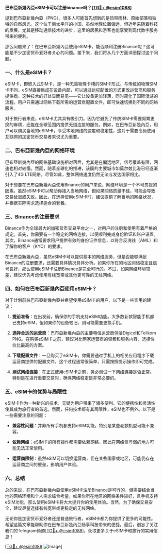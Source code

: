 **巴布亞新幾內亞eSIM卡可以注册binance吗？[[TG💪+ @esim1088](https://t.me/s/esim1088)]**

提到巴布亞新幾內亞（PNG），很多人可能首先想到的是热带雨林、原始部落和独特的自然风光。这个位于南太平洋的小国，虽然地理位置偏远，但近年来随着科技的发展，尤其是移动通信技术的进步，这里的居民和游客也能享受到现代数字服务带来的便利。

那么问题来了：在巴布亞新幾內亞使用eSIM卡，能否顺利注册Binance呢？这可能是不少加密货币爱好者关心的问题。接下来，我们将从几个方面详细探讨这个问题。

### 一、什么是eSIM卡？

eSIM卡，即嵌入式SIM卡，是一种无需物理卡槽的SIM卡形式。与传统的物理SIM卡不同，eSIM直接集成在设备内部，可以通过远程配置的方式更改运营商和服务提供商。这种技术的好处显而易见——它让设备更加轻薄，同时简化了国际漫游的流程。用户只需通过网络下载所需的运营商配置文件，即可快速切换到不同的网络服务。

对于旅行者来说，eSIM卡尤其具有吸引力。因为它避免了传统SIM卡需要频繁更换的麻烦，还能在全球范围内提供无缝连接的服务。例如，在巴布亞新幾內亞，用户可以购买当地的eSIM卡，享受本地网络的速度和稳定性，这对于需要高频使用互联网的加密货币交易者来说尤为重要。

### 二、巴布亞新幾內亞的网络环境

巴布亞新幾內亞的网络基础设施相对落后，尤其是在偏远地区，信号覆盖有限，网速也相对较慢。然而，随着全球化的推进，该国的主要城市如莫尔兹比港已经逐渐引入了4G LTE网络。尽管如此，整体网络速度仍然无法与发达国家相比。

对于想要在巴布亞新幾內亞使用Binance的用户来说，网络环境是一个不可忽视的因素。虽然eSIM卡可以帮助你接入当地网络，但如果网络质量不佳，可能会导致交易延迟或失败。因此，在选择使用eSIM卡时，建议提前了解当地的网络状况，并根据实际需求选择适合的套餐。

### 三、Binance的注册要求

Binance作为全球最大的加密货币交易平台之一，对用户的注册和使用有着严格的规定。首先，你需要有一个稳定的网络连接，以便顺利完成身份验证和账户设置。其次，Binance通常要求用户提供有效的身份证件信息，以符合反洗钱（AML）和了解你的客户（KYC）的要求。

在巴布亞新幾內亞，虽然eSIM卡可以提供基本的网络服务，但是否能够满足Binance的注册要求，还需要具体情况具体分析。如果你所在的地区网络稳定且信号良好，那么使用eSIM卡注册Binance是完全可行的。不过，如果网络环境较差，建议优先考虑使用有线宽带或其他更可靠的无线网络。

### 四、如何在巴布亞新幾內亞使用eSIM卡？

对于计划前往巴布亞新幾內亞并希望使用eSIM卡的用户，以下是一些实用的建议：

1. **提前准备**：在出发前，确保你的手机支持eSIM功能。大多数新款智能手机都已支持eSIM，但如果你的设备较旧，则可能需要更换手机。
   
2. **选择合适的运营商**：巴布亞新幾內亞的主要电信运营商包括Digicel和Telikom PNG。在购买eSIM卡之前，建议对比两家运营商的资费和服务内容，选择性价比最高的方案。

3. **下载配置文件**：一旦购买了eSIM卡，你需要通过手机上的相关应用程序下载运营商提供的配置文件。这个过程通常很简单，只需按照提示操作即可完成。

4. **测试网络连接**：在正式使用eSIM卡之前，务必测试一下网络连接是否正常。特别是在进行重要交易时，确保网络稳定是非常必要的。

### 五、eSIM卡的优势与局限性

eSIM卡作为一种新兴的技术，无疑为用户带来了诸多便利。它的便携性和灵活性使其成为旅行者的首选。然而，任何技术都有其局限性，eSIM也不例外。以下是一些需要注意的问题：

- **兼容性问题**：并非所有手机都支持eSIM功能，特别是某些老款机型可能不兼容。
  
- **依赖网络**：eSIM卡的所有操作都需要依赖网络，因此在网络信号弱的地方可能无法正常使用。
  
- **运营商限制**：虽然eSIM可以切换运营商，但在某些国家或地区，可能仍存在运营商之间的壁垒，影响用户体验。

### 六、总结

总的来说，在巴布亞新幾內亞使用eSIM卡注册Binance是可行的，但需要结合当地的网络环境和个人需求综合考量。如果你所在地区的网络条件较好，且手机支持eSIM功能，那么使用eSIM卡将大大提升你的使用体验。当然，为了确保交易安全，建议尽量选择有线宽带或更稳定的无线网络。

无论你是加密货币爱好者还是普通旅行者，eSIM卡都为你提供了更多的可能性。希望这篇文章能帮助你在巴布亞新幾內亞畅享科技带来的便捷。最后，别忘了关注我们的Telegram频道[[TG💪+ @esim1088](https://t.me/s/esim1088)]，获取更多关于eSIM卡和旅行的实用信息！

[[TG💪+ @esim1088](https://t.me/s/esim1088) ![Image](https://i.postimg.cc/4NQfJmqS/Snipaste-2025-05-13-00-14-12.png)]